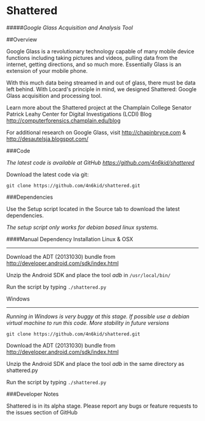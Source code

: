 Shattered
=========

#####*Google Glass Acquisition and Analysis Tool*

##Overview


Google Glass is a revolutionary technology capable of many mobile device functions including taking pictures and videos, pulling data from the internet, getting directions, and so much more. Essentially Glass is an extension of your mobile phone. 

With this much data being streamed in and out of glass, there must be data left behind. With Locard's principle in mind, we designed Shattered: Google Glass acquisition and processing tool. 

Learn more about the Shattered project at the Champlain College Senator Patrick Leahy Center for Digital Investigations (LCDI) Blog http://computerforensics.champlain.edu/blog

For additional research on Google Glass, visit http://chapinbryce.com & http://desautelsja.blogspot.com/

###Code

*The latest code is available at GitHub https://github.com/4n6kid/shattered*

Download the latest code via git:

    git clone https://github.com/4n6kid/shattered.git

###Dependencies

Use the Setup script located in the Source tab to download the latest dependencies.

*The setup script only works for debian based linux systems.*

####Manual Dependency Installation
Linux & OSX
____

Download the ADT (20131030) bundle from http://developer.android.com/sdk/index.html

Unzip the Android SDK and place the tool *adb* in `/usr/local/bin/`

Run the script by typing `./shattered.py`


Windows
____

*Running in Windows is very buggy at this stage. If possible use a debian virtual machine to run this code. More stability in future versions*

    git clone https://github.com/4n6kid/shattered.git
    
Download the ADT (20131030) bundle from http://developer.android.com/sdk/index.html

Unzip the Android SDK and place the tool *adb* in the same directory as shattered.py

Run the script by typing `./shattered.py`

###Developer Notes

Shattered is in its alpha stage. Please report any bugs or feature requests to the issues section of GitHub
